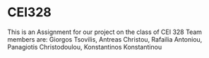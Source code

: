 # CEI328

This is an Assignment for our project on the class of CEI 328
Team members are: Giorgos Tsovilis, Antreas Christou, Rafailia Antoniou, Panagiotis Christodoulou, Konstantinos     Konstantinou
